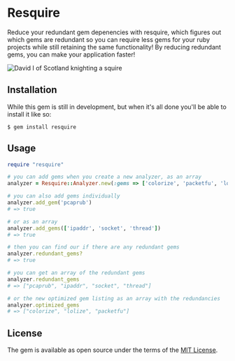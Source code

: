 # Resquire

Reduce your redundant gem depenencies with resquire, which figures out which gems are redundant so you can require less gems for your ruby projects while still retaining the same functionality! By reducing redundant gems, you can make your application faster!

![David I of Scotland knighting a squire](https://upload.wikimedia.org/wikipedia/commons/3/3f/DavidI%26squire.jpg)

## Installation

While this gem is still in development, but when it's all done you'll be able to install it like so:

    $ gem install resquire

## Usage

```ruby
require "resquire"

# you can add gems when you create a new analyzer, as an array
analyzer = Resquire::Analyzer.new(:gems => ['colorize', 'packetfu', 'lolize'])

# you can also add gems individually
analyzer.add_gem('pcaprub')
# => true

# or as an array
analyzer.add_gems(['ipaddr', 'socket', 'thread'])
# => true

# then you can find our if there are any redundant gems
analyzer.redundant_gems?
# => true

# you can get an array of the redundant gems
analyzer.redundant_gems
# => ["pcaprub", "ipaddr", "socket", "thread"]

# or the new optimized gem listing as an array with the redundancies
analyzer.optimized_gems
# => ["colorize", "lolize", "packetfu"]
```

## License

The gem is available as open source under the terms of the [MIT License](http://opensource.org/licenses/MIT).

